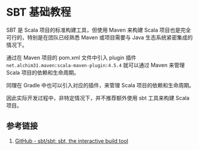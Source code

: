 # SBT 基础教程

SBT 是 Scala 项目的标准构建工具，但使用 Maven 来构建 Scala 项目也是完全可行的，特别是在团队已经熟悉 Maven 或项目需要与 Java 生态系统紧密集成的情况下。

通过在 Maven 项目的 pom.xml 文件中引入 plugin 插件 `net.alchim31.maven:scala-maven-plugin:4.5.4` 就可以通过 Maven 来管理 Scala 项目的依赖和生命周期。

同理在 Gradle 中也可以引入对应的插件，来管理 Scala 项目的依赖和生命周期。

因此实际开发过程中，非特定情况下，并不推荐额外使用 sbt 工具来构建 Scala 项目。

## 参考链接

1. [GitHub - sbt/sbt: sbt, the interactive build tool](https://github.com/sbt/sbt)